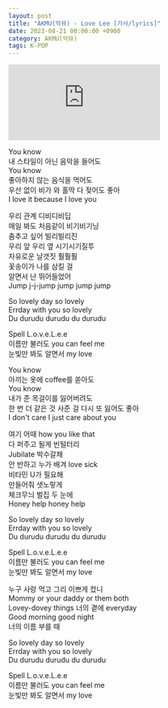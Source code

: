 ```yaml
---
layout: post
title: "AKMU(악뮤) - Love Lee [가사/lyrics]"
date: 2023-08-21 00:00:00 +0900
category: AKMU(악뮤)
tags: K-POP
---
```


<div class="youtube-iframe-container iframe-16-to-9">
    <iframe src="https://www.youtube.com/embed/EIz09kLzN9k" title="AKMU(악뮤) - Love Lee" frameborder="0" allow="accelerometer; autoplay; clipboard-write; encrypted-media; gyroscope; picture-in-picture; web-share" allowfullscreen></iframe>
</div>

You know  
내 스타일이 아닌 음악을 들어도  
You know  
좋아하지 않는 음식을 먹어도  
우산 없이 비가 와 홀딱 다 젖어도 좋아  
I love it because I love you

우리 관계 디비디비딥  
매일 봐도 처음같이 비기비기닝  
춤추고 싶어 빌리빌리진  
우리 앞 우리 옆 시기시기질투  
자유로운 날갯짓 훨훨훨  
꽃송이가 나를 삼킬 걸  
알면서 난 뛰어들었어   
Jump j-j-jump jump jump jump

So lovely day so lovely  
Errday with you so lovely  
Du durudu durudu du durudu

Spell L.o.v.e.L.e.e  
이름만 불러도 you can feel me  
눈빛만 봐도 알면서 my love

You know  
아끼는 옷에 coffee를 쏟아도  
You know  
내가 준 목걸이를 잃어버려도  
한 번 더 같은 것 사준 걸 다시 또 잃어도 좋아  
I don't care I just care about you

여기 어때 how you like that  
다 퍼주고 될게 빈털터리  
Jubilate 박수갈채  
안 반하고 누가 배겨 love sick  
비타민 U가 필요해  
만들어줘 샛노랗게  
체크무늬 벌집 두 눈에  
Honey help honey help

So lovely day so lovely  
Errday with you so lovely  
Du durudu durudu du durudu

Spell L.o.v.e.L.e.e  
이름만 불러도 you can feel me  
눈빛만 봐도 알면서 my love

누구 사랑 먹고 그리 이쁘게 컸니  
Mommy or your daddy or them both  
Lovey-dovey things 너의 곁에 everyday  
Good morning good night  
너의 이름 부를 때

So lovely day so lovely  
Errday with you so lovely  
Du durudu durudu du durudu

Spell L.o.v.e.L.e.e  
이름만 불러도 you can feel me  
눈빛만 봐도 알면서 my love